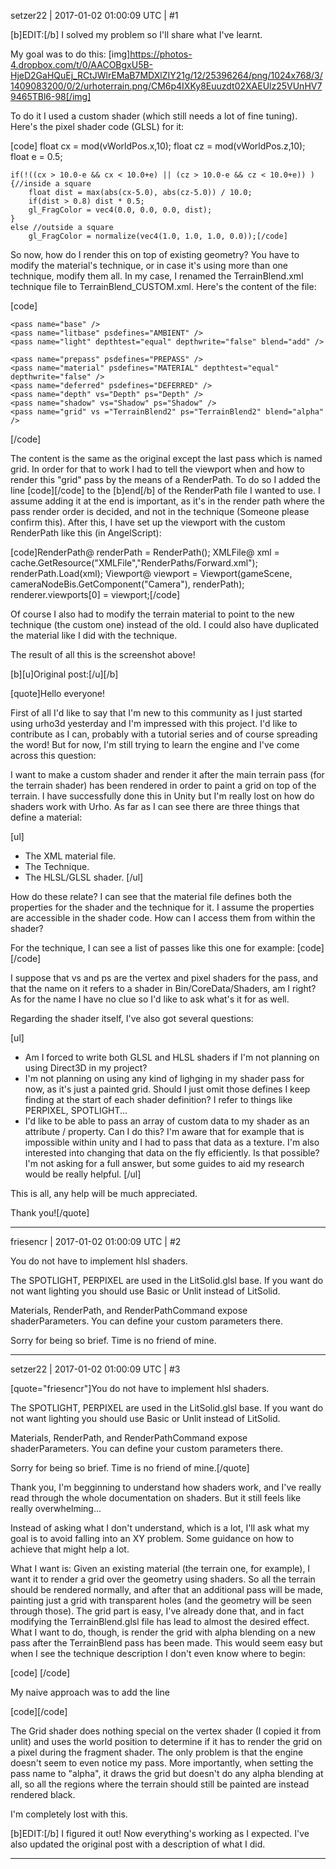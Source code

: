 setzer22 | 2017-01-02 01:00:09 UTC | #1

[b]EDIT:[/b] I solved my problem so I'll share what I've learnt.

My goal was to do this:
[img]https://photos-4.dropbox.com/t/0/AACOBgxU5B-HjeD2GaHQuEj_RCtJWlrEMaB7MDXlZIY21g/12/25396264/png/1024x768/3/1409083200/0/2/urhoterrain.png/CM6p4IXKy8Euuzdt02XAEUlz25VUnHV79465TBl6-98[/img]

To do it I used a custom shader (which still needs a lot of fine tuning). Here's the pixel shader code (GLSL) for it:

[code] float cx = mod(vWorldPos.x,10);
    float cz = mod(vWorldPos.z,10);
    float e = 0.5;
    
    if(!((cx > 10.0-e && cx < 10.0+e) || (cz > 10.0-e && cz < 10.0+e)) ) {//inside a square
		float dist = max(abs(cx-5.0), abs(cz-5.0)) / 10.0;
		if(dist > 0.8) dist * 0.5;
	    gl_FragColor = vec4(0.0, 0.0, 0.0, dist);
	}
	else //outside a square
		gl_FragColor = normalize(vec4(1.0, 1.0, 1.0, 0.0));[/code]

So now, how do I render this on top of existing geometry? You have to modify the material's technique, or in case it's using more than one technique, modify them all. In my case, I renamed the TerrainBlend.xml technique file to TerrainBlend_CUSTOM.xml. Here's the content of the file:

[code]<technique vs="TerrainBlend" ps="TerrainBlend">

	<pass name="base" />
    <pass name="litbase" psdefines="AMBIENT" />
    <pass name="light" depthtest="equal" depthwrite="false" blend="add" />  

	<pass name="prepass" psdefines="PREPASS" />
    <pass name="material" psdefines="MATERIAL" depthtest="equal" depthwrite="false" />
    <pass name="deferred" psdefines="DEFERRED" />
    <pass name="depth" vs="Depth" ps="Depth" />
    <pass name="shadow" vs="Shadow" ps="Shadow" /> 
    <pass name="grid" vs ="TerrainBlend2" ps="TerrainBlend2" blend="alpha" />
</technique>[/code]

The content is the same as the original except the last pass which is named grid. In order for that to work I had to tell the viewport when and how to render this "grid" pass by the means of a RenderPath. To do so I added the line 
[code]<command type="scenepass" pass="grid" sort="backtofront" />[/code]
to the [b]end[/b] of the RenderPath file I wanted to use. I assume adding it at the end is important, as it's in the render path where the pass render order is decided, and not in the technique (Someone please confirm this). After this, I have set up the viewport with the custom RenderPath like this (in AngelScript):

[code]RenderPath@ renderPath = RenderPath();
	XMLFile@ xml = cache.GetResource("XMLFile","RenderPaths/Forward.xml");
	renderPath.Load(xml);
	Viewport@ viewport = Viewport(gameScene, cameraNodeBis.GetComponent("Camera"), renderPath);
    renderer.viewports[0] = viewport;[/code]

Of course I also had to modify the terrain material to point to the new technique (the custom one) instead of the old. I could also have duplicated the material like I did with the technique.

The result of all this is the screenshot above!



[b][u]Original post:[/u][/b]

[quote]Hello everyone!

First of all I'd like to say that I'm new to this community as I just started using urho3d yesterday and I'm impressed with this project. I'd like to contribute as I can, probably with a tutorial series and of course spreading the word! But for now, I'm still trying to learn the engine and I've come across this question:

I want to make a custom shader and render it after the main terrain pass (for the terrain shader) has been rendered in order to paint a grid on top of the terrain. I have successfully done this in Unity but I'm really lost on how do shaders work with Urho. As far as I can see there are three things that define a material:

[ul]
- The XML material file.
- The Technique.
- The HLSL/GLSL shader.
[/ul]

How do these relate? I can see that the material file defines both the properties for the shader and the technique for it. I assume the properties are accessible in the shader code. How can I access them from within the shader?

For the technique, I can see a list of passes like this one for example:
[code]<pass name="shadow" vs="Shadow" ps="Shadow" />[/code]

I suppose that vs and ps are the vertex and pixel shaders for the pass, and that the name on it refers to a shader in Bin/CoreData/Shaders, am I right? As for the name I have no clue so I'd like to ask what's it for as well.

Regarding the shader itself, I've also got several questions:

[ul]
- Am I forced to write both GLSL and HLSL shaders if I'm not planning on using Direct3D in my project? 
- I'm not planning on using any kind of lighging in my shader pass for now, as it's just a painted grid. Should I just omit those defines I keep finding at the start of each shader definition? I refer to things like PERPIXEL, SPOTLIGHT...
- I'd like to be able to pass an array of custom data to my shader as an attribute / property. Can I do this? I'm aware that for example that is impossible within unity and I had to pass that data as a texture. I'm also interested into changing that data on the fly efficiently. Is that possible? I'm not asking for a full answer, but some guides to aid my research would be really helpful.
[/ul]

This is all, any help will be much appreciated. 

Thank you![/quote]

-------------------------

friesencr | 2017-01-02 01:00:09 UTC | #2

You do not have to implement hlsl shaders.

The SPOTLIGHT, PERPIXEL are used in the LitSolid.glsl base.  If you want do not want lighting you should use Basic or Unlit instead of LitSolid.

Materials, RenderPath, and RenderPathCommand expose shaderParameters.  You can define your custom parameters there.

Sorry for being so brief.  Time is no friend of mine.

-------------------------

setzer22 | 2017-01-02 01:00:09 UTC | #3

[quote="friesencr"]You do not have to implement hlsl shaders.

The SPOTLIGHT, PERPIXEL are used in the LitSolid.glsl base.  If you want do not want lighting you should use Basic or Unlit instead of LitSolid.

Materials, RenderPath, and RenderPathCommand expose shaderParameters.  You can define your custom parameters there.

Sorry for being so brief.  Time is no friend of mine.[/quote]

Thank you, I'm begginning to understand how shaders work, and I've really read through the whole documentation on shaders. But it still feels like really overwhelming...

Instead of asking what I don't understand, which is a lot, I'll ask what my goal is to avoid falling into an XY problem. Some guidance on how to achieve that might help a lot.

What I want is: Given an existing material (the terrain one, for example), I want it to render a grid over the geometry using shaders. So all the terrain should be rendered normally, and after that an additional pass will be made, painting just a grid with transparent holes (and the geometry will be seen through those). The grid part is easy, I've already done that, and in fact modifying the TerrainBlend.glsl file has lead to almost the desired effect. What I want to do, though, is render the grid with alpha blending on a new pass after the TerrainBlend pass has been made. This would seem easy but when I see the technique description I don't even know where to begin:

[code]<technique vs="TerrainBlend" ps="TerrainBlend">
	<pass name="base" />
    <pass name="litbase" psdefines="AMBIENT" />
    <pass name="light" depthtest="equal" depthwrite="false" blend="add" />
    <pass name="prepass" psdefines="PREPASS" />
    <pass name="material" psdefines="MATERIAL" depthtest="equal" depthwrite="false" />
    <pass name="deferred" psdefines="DEFERRED" />
    <pass name="depth" vs="Depth" ps="Depth" />
    <pass name="shadow" vs="Shadow" ps="Shadow" />
</technique>[/code]

My naive approach was to add the line 

[code]<pass name="grid" vs="Grid" ps="Grid" />[/code]

The Grid shader does nothing special on the vertex shader (I copied it from unlit) and uses the world position to determine if it has to render the grid on a pixel during the fragment shader. The only problem is that the engine doesn't seem to even notice my pass. More importantly, when setting the pass name to "alpha", it draws the grid but doesn't do any alpha blending at all, so all the regions where the terrain should still be painted are instead rendered black.

I'm completely lost with this.

[b]EDIT:[/b] I figured it out! Now everything's working as I expected. I've also updated the original post with a description of what I did.

-------------------------


